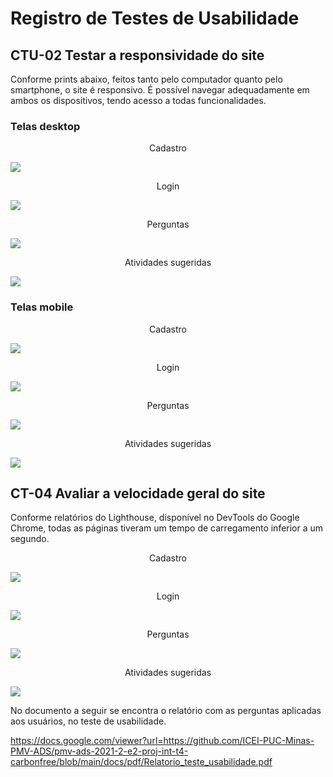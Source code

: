 # Registro de Testes de Usabilidade

## CTU-02 Testar a responsividade do site

Conforme prints abaixo, feitos tanto pelo computador quanto pelo smartphone, o site é responsivo.
É possível navegar adequadamente em ambos os dispositivos, tendo acesso a todas funcionalidades.

### Telas desktop

<div align="center">Cadastro</div>

![](img/testes/usabilidade/responsividade/cadastro.png)

<div align="center">Login</div>

![](img/testes/usabilidade/responsividade/login.png)

<div align="center">Perguntas</div>

![](img/testes/usabilidade/responsividade/perguntas.png)

<div align="center">Atividades sugeridas</div>

![](img/testes/usabilidade/responsividade/atividade_sugerida.png)

### Telas mobile

<div align="center">Cadastro</div>

![](img/testes/usabilidade/responsividade/cadastro_mobile.png)

<div align="center">Login</div>

![](img/testes/usabilidade/responsividade/login_mobile.png)

<div align="center">Perguntas</div>

![](img/testes/usabilidade/responsividade/perguntas_mobile.png)

<div align="center">Atividades sugeridas</div>

![](img/testes/usabilidade/responsividade/atividade_sugerida_mobile.png)

## CT-04 Avaliar a velocidade geral do site

Conforme relatórios do Lighthouse, disponível no DevTools do Google Chrome, todas as páginas tiveram um tempo de carregamento inferior a um segundo.

<div align="center">Cadastro</div>

![](img/testes/usabilidade/velocidade/performance-cadastro.png)

<div align="center">Login</div>

![](img/testes/usabilidade/velocidade/performance-login.png)

<div align="center">Perguntas</div>

![](img/testes/usabilidade/velocidade/performance-perguntas.png)

<div align="center">Atividades sugeridas</div>

![](img/testes/usabilidade/velocidade/performance-sugestao-atividade.png)

No documento a seguir se encontra o relatório com as perguntas aplicadas aos usuários, no teste de usabilidade.

https://docs.google.com/viewer?url=https://github.com/ICEI-PUC-Minas-PMV-ADS/pmv-ads-2021-2-e2-proj-int-t4-carbonfree/blob/main/docs/pdf/Relatorio_teste_usabilidade.pdf
